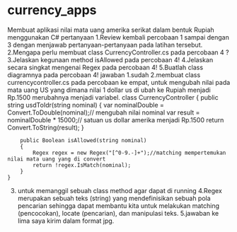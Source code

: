 # currency_apps
Membuat aplikasi nilai mata uang amerika serikat dalam bentuk Rupiah menggunakan C#
pertanyaan
1.Review kembali percobaan 1 sampai dengan 3 dengan menjawab pertanyaan-pertanyaan pada latihan tersebut.
2.Mengapa perlu membuat class CurrencyController.cs pada percobaan 4 ?
3.Jelaskan kegunaan method isAllowed pada percobaan 4!
4.Jelaskan secara singkat mengenai Regex pada percobaan 4!
5.Buatlah class diagramnya pada percobaan 4! 
jawaban
1.sudah
2.membuat class currencycontroller.cs pada percobaan ke empat, untuk mengubah nilai pada mata uang US yang dimana nilai 1 dollar us di ubah ke Rupiah menjadi Rp.1500 merubahnya menjadi variabel.
class CurrencyController
    {
        public string usdToIdr(string nominal)
        {
            var nominalDouble = Convert.ToDouble(nominal);// mengubah nilai nominal
            var result = nominalDouble * 15000;// satuan us dollar amerika menjadi Rp.1500
            return Convert.ToString(result);
        }

        public Boolean isAllowed(string nominal)
        {
            Regex regex = new Regex("[^0-9.-]+");//matching mempertemukan nilai mata uang yang di convert
            return !regex.IsMatch(nominal);
        }
    }
3. untuk memanggil sebuah class method agar dapat di running
4.Regex merupakan sebuah teks (string) yang mendefinisikan sebuah pola pencarian sehingga dapat membantu kita untuk melakukan matching (pencocokan), locate (pencarian), dan manipulasi teks.
5.jawaban ke lima saya kirim dalam format jpg.
